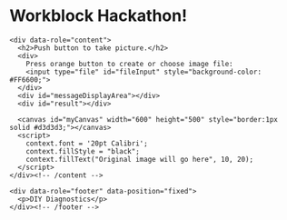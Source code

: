 <!DOCTYPE html>
<html lang="en">

<!-- The following code has been developed by students and/or researchers of the Freshman Research Initiative, DIY Diagnostics Stream at The University of Texas at Austin. This code is shared for demonstration purposes and should not be considered a product -- it is for entertainment purposes only. Any user of this code does so at their own risk. Members of the DIY Stream, FRI, and The University of Texas system are not liable for anything related to this code.

  THIS CODE SHOULD NOT BE USED TO DIAGNOSE ANY KIND OF MEDICAL CONDITION.

  Further Information:
  http://cns.utexas.edu/fri

  Research Educator:
  Timothy E. Riedel
  triedel@utexas.edu

  Authors in chronological order of contribution:
  Author 1: Timothy E. Riedel
  Author 2: Workblock 1
-->

<head>
  <meta charset="utf-8">
  <title>Photo Transform</title>
  <meta name="viewport" content="width=device-width, initial-scale=.7">
  <meta name="apple-mobile-web-app-capable" content="yes">
  <link rel="stylesheet" href="https://code.jquery.com/mobile/1.3.2/jquery.mobile-1.3.2.min.css" />
  <script src="https://code.jquery.com/jquery-1.9.1.min.js"></script>
  <script src="https://code.jquery.com/mobile/1.3.2/jquery.mobile-1.3.2.min.js"></script>

  <script>
    var docMod = document.lastModified; // gets last modified date and time of the index.html file
    console.log("This file last modified  " + docMod); // displays last modified date and time in the JavaScript browser console

    // Fix for iPhone photo squish bug
    function detectVerticalSquash(img) {
      var iw = img.naturalWidth, ih = img.naturalHeight;
      var canvas = document.createElement('canvas');
      canvas.width = 2;
      canvas.height = ih;
      var ctx = canvas.getContext('2d');
      ctx.drawImage(img, 0, 0);
      var data = ctx.getImageData(0, 0, 1, ih).data;
      var sy = 0, ey = ih, py = ih;
      while (py > sy) {
        var alpha = data[(py - 1) * 4 + 3];
        if (alpha === 0) {
          ey = py;
        } else {
          sy = py;
        }
        py = (ey + sy) >> 1;
      }
      var ratio = (py / ih);
      return (ratio === 0) ? 1 : ratio;
    }

    function drawImageIOSFix(ctx, img, sx, sy, sw, sh, dx, dy, dw, dh) {
      var vertSquashRatio = detectVerticalSquash(img);
      ctx.drawImage(img, sx, sy, sw, sh, dx, dy, dw, dh / vertSquashRatio);
    }

    function showResult(message) {
      const resultDiv = document.getElementById('result');
      resultDiv.textContent = message;
      resultDiv.style.fontSize = '24px';
      resultDiv.style.fontWeight = 'bold';
    }

    // window.onload necessary to keep JavaScripts from running before the app loads entirely
    window.onload = function () {
      canvas = document.getElementById('myCanvas');
      context = canvas.getContext("2d");

      var fileInput = document.getElementById('fileInput');
      var messageDisplayArea = document.getElementById('messageDisplayArea');
      var uploadedImage = null;

      function colorDistance(r1, g1, b1, r2, g2, b2) {
        return Math.sqrt((r1 - r2) ** 2 + (g1 - g2) ** 2 + (b1 - b2) ** 2);
      }

      function isPink(r, g, b) {
        return colorDistance(r, g, b, 255, 105, 180) < 100;
      }

      function isYellow(r, g, b) {
        return colorDistance(r, g, b, 255, 255, 0) < 100;
      }

      function analyzeClickColor(x, y) {
        var imgData = context.getImageData(x - 10, y - 10, 20, 20);
        var pixels = imgData.data;
        let pinkPixels = 0;
        let yellowPixels = 0;

        for (let i = 0; i < pixels.length; i += 4) {
          let r = pixels[i];
          let g = pixels[i + 1];
          let b = pixels[i + 2];
          if (isPink(r, g, b)) pinkPixels++;
          else if (isYellow(r, g, b)) yellowPixels++;
        }

        messageDisplayArea.innerHTML += `<br>Analyzed click region: ${pinkPixels} pink pixels, ${yellowPixels} yellow pixels.`;

        if (pinkPixels > yellowPixels && pinkPixels > 20) {
          showResult("Positive - Color Detected: Pink");
        } else if (yellowPixels > pinkPixels && yellowPixels > 20) {
          showResult("Negative - Color Detected: Yellow");
        } else {
          showResult("No significant color detected.");
        }
      }

      canvas.addEventListener("click", function (evt) {
        var rect = canvas.getBoundingClientRect();
        var x = evt.clientX - rect.left;
        var y = evt.clientY - rect.top;
        analyzeClickColor(x, y);
      });

      fileInput.addEventListener('change', function () {
        var file = fileInput.files[0];
        var imageType = /image.*/;

        if (file.type.match(imageType)) {
          var reader = new FileReader();
          reader.onload = function (e) {
            messageDisplayArea.innerHTML = "You picked an image! Click a tube to analyze its color.";
            var img = new Image();

            img.onload = function () {
              uploadedImage = img;
              drawImageIOSFix(context, img, 0, 0, img.naturalWidth, img.naturalHeight, 0, 0, canvas.width, canvas.height);
            };
            img.src = reader.result;
          };

          reader.readAsDataURL(file);
        } else {
          messageDisplayArea.innerHTML = "File not supported!";
        }
      });
    };
  </script>
</head>

<body>
  <div data-role="page">
    <div data-role="header">
      <h1>Workblock Hackathon!</h1>
    </div><!-- /header -->

    <div data-role="content">
      <h2>Push button to take picture.</h2>
      <div>
        Press orange button to create or choose image file:
        <input type="file" id="fileInput" style="background-color: #FF6600;">
      </div>
      <div id="messageDisplayArea"></div>
      <div id="result"></div>

      <canvas id="myCanvas" width="600" height="500" style="border:1px solid #d3d3d3;"></canvas>
      <script>
        context.font = '20pt Calibri';
        context.fillStyle = "black";
        context.fillText("Original image will go here", 10, 20);
      </script>
    </div><!-- /content -->

    <div data-role="footer" data-position="fixed">
      <p>DIY Diagnostics</p>
    </div><!-- /footer -->
  </div><!-- /page -->
</body>

</html>

